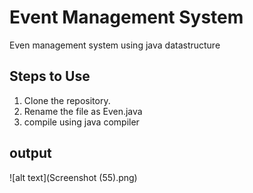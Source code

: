 # Event Management System 
 Even management system using java datastructure
 ## Steps to Use
 1. Clone the repository.
 2. Rename the file as Even.java
 3. compile using java compiler

## output
![alt text](Screenshot (55).png)
